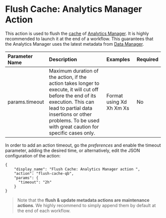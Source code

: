 # Flush Cache: Analytics Manager Action

This action is used to flush the [cache](https://developer.mozilla.org/en-US/docs/Web/API/Cache) of [Analytics Manager](/en/product/am/index). It is highly recommended to launch it at the end of a workflow. This guarantees that the Analytics Manager uses the latest metadata from [Data Manager](/en/product/data-manager/index).

| Parameter Name | Description                 | Examples               | Required               |
| :--------------- | :--------------------- | :-----------------  | :----------------- |
| params.timeout | Maximum duration of the action, if the action takes longer to execute, it will cut off before the end of its execution. This can lead to partial data insertions or other problems. To be used with great caution for specific cases only. | Format using Xd Xh Xm Xs | No |


In order to add an action timeout, go the *preferences* and enable the timeout parameter, adding the desired time, or alternatively, edit the JSON configuration of the action:

```
{
	"display_name": "Flush Cache: Analytics Manager action ",
	"action": "flush-cache-qb",
	"params": {
	  "timeout": "2h"
	}
}
```

> Note that the **flush & update metadata actions are maintenance actions**. We highly recommend to simply append them by default at the end of each workflow.